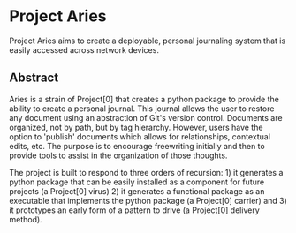 Project Aries
=============

Project Aries aims to create a deployable, personal journaling system that is easily accessed across network devices.

## Abstract

Aries is a strain of Project[0] that creates a python package to provide the ability to create a personal journal.  This journal allows the user to restore any document using an abstraction of Git's version control.  Documents are organized, not by path, but by tag hierarchy.  However, users have the option to 'publish' documents which allows for relationships, contextual edits, etc.  The purpose is to encourage freewriting initially and then to provide tools to assist in the organization of those thoughts.

The project is built to respond to three orders of recursion: 1) it generates a python package that can be easily installed as a component for future projects (a Project[0] virus) 2) it generates a functional package as an executable that implements the python package (a Project[0] carrier) and 3) it prototypes an early form of a pattern to drive (a Project[0] delivery method).
